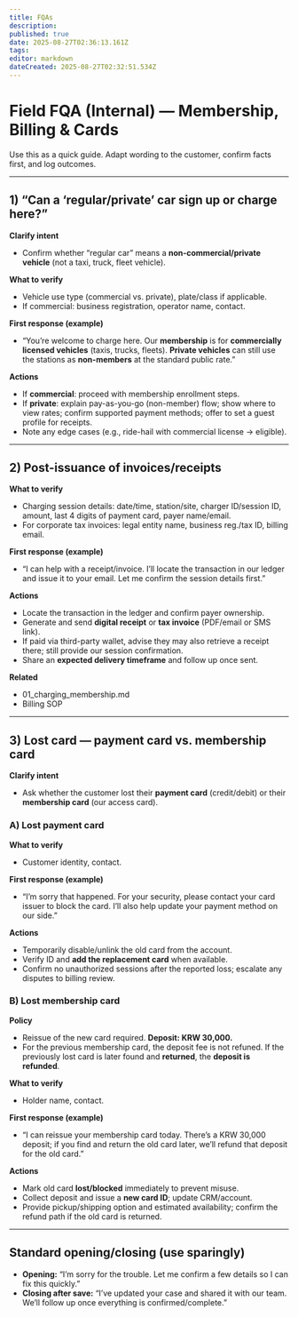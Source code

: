 ```yaml
---
title: FQAs
description: 
published: true
date: 2025-08-27T02:36:13.161Z
tags: 
editor: markdown
dateCreated: 2025-08-27T02:32:51.534Z
---
```


# Field FQA (Internal) — Membership, Billing & Cards

Use this as a quick guide. Adapt wording to the customer, confirm facts first, and log outcomes.

---

## 1) “Can a ‘regular/private’ car sign up or charge here?”

**Clarify intent**

* Confirm whether “regular car” means a **non-commercial/private vehicle** (not a taxi, truck, fleet vehicle).

**What to verify**

* Vehicle use type (commercial vs. private), plate/class if applicable.
* If commercial: business registration, operator name, contact.

**First response (example)**

* “You’re welcome to charge here. Our **membership** is for **commercially licensed vehicles** (taxis, trucks, fleets). **Private vehicles** can still use the stations as **non-members** at the standard public rate.”

**Actions**

* If **commercial**: proceed with membership enrollment steps.
* If **private**: explain pay-as-you-go (non-member) flow; show where to view rates; confirm supported payment methods; offer to set a guest profile for receipts.
* Note any edge cases (e.g., ride-hail with commercial license → eligible).

---

## 2) Post-issuance of invoices/receipts

**What to verify**

* Charging session details: date/time, station/site, charger ID/session ID, amount, last 4 digits of payment card, payer name/email.
* For corporate tax invoices: legal entity name, business reg./tax ID, billing email.

**First response (example)**

* “I can help with a receipt/invoice. I’ll locate the transaction in our ledger and issue it to your email. Let me confirm the session details first.”

**Actions**

* Locate the transaction in the ledger and confirm payer ownership.
* Generate and send **digital receipt** or **tax invoice** (PDF/email or SMS link).
* If paid via third-party wallet, advise they may also retrieve a receipt there; still provide our session confirmation.
* Share an **expected delivery timeframe** and follow up once sent.

**Related**

* 01\_charging\_membership.md
* Billing SOP

---

## 3) Lost card — payment card vs. membership card

**Clarify intent**

* Ask whether the customer lost their **payment card** (credit/debit) or their **membership card** (our access card).

### A) Lost **payment card**

**What to verify**

* Customer identity, contact.

**First response (example)**

* “I’m sorry that happened. For your security, please contact your card issuer to block the card. I’ll also help update your payment method on our side.”

**Actions**

* Temporarily disable/unlink the old card from the account.
* Verify ID and **add the replacement card** when available.
* Confirm no unauthorized sessions after the reported loss; escalate any disputes to billing review.

### B) Lost **membership card**

**Policy**

* Reissue of the new card required. **Deposit: KRW 30,000.**
* For the previous membership card, the deposit fee is not refuned. If the previously lost card is later found and **returned**, the **deposit is refunded**.

**What to verify**

* Holder name, contact.

**First response (example)**

* “I can reissue your membership card today. There’s a KRW 30,000 deposit; if you find and return the old card later, we’ll refund that deposit for the old card.”

**Actions**

* Mark old card **lost/blocked** immediately to prevent misuse.
* Collect deposit and issue a **new card ID**; update CRM/account.
* Provide pickup/shipping option and estimated availability; confirm the refund path if the old card is returned.

---

## Standard opening/closing (use sparingly)

* **Opening:** “I’m sorry for the trouble. Let me confirm a few details so I can fix this quickly.”
* **Closing after save:** “I’ve updated your case and shared it with our team. We’ll follow up once everything is confirmed/complete.”
